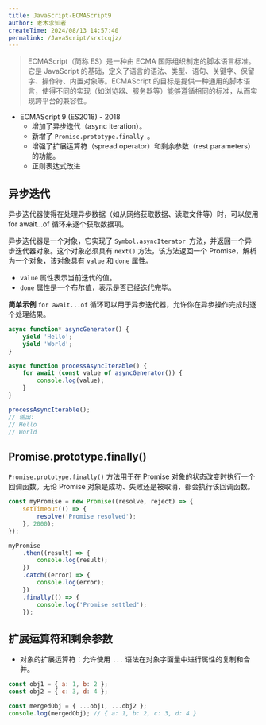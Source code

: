 ```yaml
---
title: JavaScript-ECMAScript9
author: 老木求知者
createTime: 2024/08/13 14:57:40
permalink: /JavaScript/srxtcqjz/
---
```

> ECMAScript（简称 ES）是一种由 ECMA 国际组织制定的脚本语言标准。它是 JavaScript 的基础，定义了语言的语法、类型、语句、关键字、保留字、操作符、内置对象等。ECMAScript 的目标是提供一种通用的脚本语言，使得不同的实现（如浏览器、服务器等）能够遵循相同的标准，从而实现跨平台的兼容性。

-   ECMAScript 9 (ES2018) - 2018
    -   增加了异步迭代（async iteration）。
    -   新增了 `Promise.prototype.finally `。
    -   增强了扩展运算符（spread operator）和剩余参数（rest parameters）的功能。
    -   正则表达式改进


## 异步迭代

异步迭代器使得在处理异步数据（如从网络获取数据、读取文件等）时，可以使用 for await...of 循环来逐个获取数据项。

异步迭代器是一个对象，它实现了 `Symbol.asyncIterator `方法，并返回一个异步迭代器对象。这个对象必须具有 `next()` 方法，该方法返回一个 Promise，解析为一个对象，该对象具有 `value` 和 `done` 属性。
-   `value` 属性表示当前迭代的值。
-   `done` 属性是一个布尔值，表示是否已经迭代完毕。

**简单示例**
`for await...of` 循环可以用于异步迭代器，允许你在异步操作完成时逐个处理结果。

```js
async function* asyncGenerator() {
    yield 'Hello';
    yield 'World';
}

async function processAsyncIterable() {
    for await (const value of asyncGenerator()) {
        console.log(value);
    }
}

processAsyncIterable();
// 输出:
// Hello
// World
```

## Promise.prototype.finally()

`Promise.prototype.finally()` 方法用于在 Promise 对象的状态改变时执行一个回调函数。无论 Promise 对象是成功、失败还是被取消，都会执行该回调函数。

```js
const myPromise = new Promise((resolve, reject) => {
    setTimeout(() => {
        resolve('Promise resolved');
    }, 2000);
});

myPromise
    .then((result) => {
        console.log(result);
    })
    .catch((error) => {
        console.log(error);
    })
    .finally(() => {
        console.log('Promise settled');
    });
```


## 扩展运算符和剩余参数

-   对象的扩展运算符：允许使用 `...` 语法在对象字面量中进行属性的复制和合并。

```js
const obj1 = { a: 1, b: 2 };
const obj2 = { c: 3, d: 4 };

const mergedObj = { ...obj1, ...obj2 };
console.log(mergedObj); // { a: 1, b: 2, c: 3, d: 4 }
```




